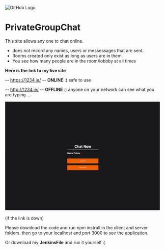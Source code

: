 ![GitHub Logo](Group-Chat/client/public/favicon.ico)

# PrivateGroupChat
This site allows any one to chat online.
- does not record any names, users or messessages that are sent. 
- Rooms created only exist as long as users are in them.
- You see how many people are in the room/lobbby at all times
 
**Here is the link to my live site**

-- https://1234.ie/ -- **ONLINE** :)
safe to use

-- http://1234.ie/ -- **OFFLINE** :) 
anyone on your network can see what you are typing ...

![Chat Demo](demo/howTo.gif)

(if the link is down)

Please download the code and run npm instrall in the client and server folders. 
then go to your localhost and port 3000 to see the application. 

Or download my **JenkinsFile** and run it yourself :) 
